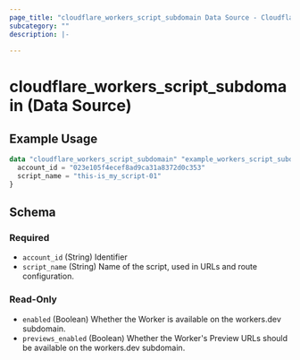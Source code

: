 ```yaml
---
page_title: "cloudflare_workers_script_subdomain Data Source - Cloudflare"
subcategory: ""
description: |-
  
---
```


# cloudflare_workers_script_subdomain (Data Source)



## Example Usage

```terraform
data "cloudflare_workers_script_subdomain" "example_workers_script_subdomain" {
  account_id = "023e105f4ecef8ad9ca31a8372d0c353"
  script_name = "this-is_my_script-01"
}
```

<!-- schema generated by tfplugindocs -->
## Schema

### Required

- `account_id` (String) Identifier
- `script_name` (String) Name of the script, used in URLs and route configuration.

### Read-Only

- `enabled` (Boolean) Whether the Worker is available on the workers.dev subdomain.
- `previews_enabled` (Boolean) Whether the Worker's Preview URLs should be available on the workers.dev subdomain.


